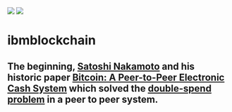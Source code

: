 <img src="https://farm5.staticflickr.com/4403/36822182971_a4f2700a2e_z.jpg">


<img src="https://www.ibm.com/blockchain/assets/img/whatisblockchain/leadspace.jpg">

# ibmblockchain

## The beginning, [Satoshi Nakamoto](https://en.wikipedia.org/wiki/Satoshi_Nakamoto) and his historic paper [Bitcoin: A Peer-to-Peer Electronic Cash System](https://bitcoin.org/bitcoin.pdf) which solved the [double-spend problem](http://www.investopedia.com/terms/d/doublespending.asp) in a peer to peer system. 


